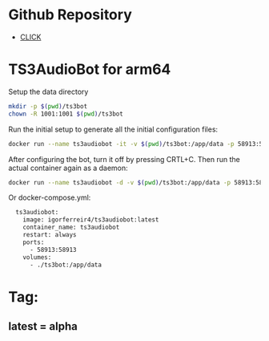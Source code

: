 # Github Repository

- [CLICK](https://github.com/igorferreir4/docker/tree/main/imagens)

# TS3AudioBot for arm64

Setup the data directory
```sh
mkdir -p $(pwd)/ts3bot
chown -R 1001:1001 $(pwd)/ts3bot
```

Run the initial setup to generate all the initial configuration files:
```sh
docker run --name ts3audiobot -it -v $(pwd)/ts3bot:/app/data -p 58913:58913 igorferreir4/ts3audiobot:latest
```

After configuring the bot, turn it off by pressing CRTL+C. Then run the actual container again as a daemon:
```sh
docker run --name ts3audiobot -d -v $(pwd)/ts3bot:/app/data -p 58913:58913 igorferreir4/ts3audiobot:latest
```

Or docker-compose.yml:
```sh
  ts3audiobot:
    image: igorferreir4/ts3audiobot:latest
    container_name: ts3audiobot
    restart: always
    ports:
      - 58913:58913
    volumes:
      - ./ts3bot:/app/data
```

# Tag: 
## latest = alpha